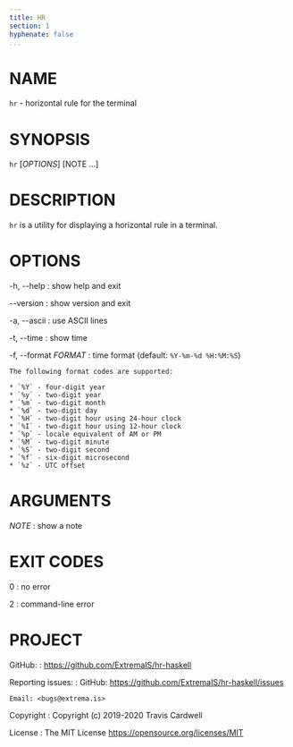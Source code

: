 ```yaml
---
title: HR
section: 1
hyphenate: false
...
```


# NAME

`hr` - horizontal rule for the terminal

# SYNOPSIS

`hr` [*OPTIONS*] [NOTE ...]

# DESCRIPTION

`hr` is a utility for displaying a horizontal rule in a terminal.

# OPTIONS

-h, \--help
:   show help and exit

--version
:   show version and exit

-a, \--ascii
:   use ASCII lines

-t, \--time
:   show time

-f, \--format *FORMAT*
:   time format (default: `%Y-%m-%d %H:%M:%S`)

    The following format codes are supported:

    * `%Y` - four-digit year
    * `%y` - two-digit year
    * `%m` - two-digit month
    * `%d` - two-digit day
    * `%H` - two-digit hour using 24-hour clock
    * `%I` - two-digit hour using 12-hour clock
    * `%p` - locale equivalent of AM or PM
    * `%M` - two-digit minute
    * `%S` - two-digit second
    * `%f` - six-digit microsecond
    * `%z` - UTC offset

# ARGUMENTS

*NOTE*
:   show a note

# EXIT CODES

0
:   no error

2
:   command-line error

# PROJECT

GitHub:
:   <https://github.com/ExtremaIS/hr-haskell>

Reporting issues:
:   GitHub: <https://github.com/ExtremaIS/hr-haskell/issues>

    Email: <bugs@extrema.is>

Copyright
:   Copyright (c) 2019-2020 Travis Cardwell

License
:   The MIT License <https://opensource.org/licenses/MIT>
